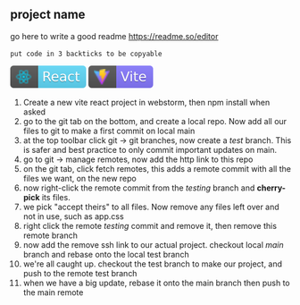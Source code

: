## project name
go here to write a good readme https://readme.so/editor
```
put code in 3 backticks to be copyable
```
![react-badge.svg](public/images/react-badge.svg)
![vitejs-badge.svg](public/images/vitejs-badge.svg)

1. Create a new vite react project in webstorm, then npm install when asked
2. go to the git tab on the bottom, and create a local repo. Now add all our files to git to make a first commit on local main
3. at the top toolbar click git -> git branches, now create a *test* branch. This is safer and best practice to only commit important updates on main.
4. go to git -> manage remotes, now add the http link to this repo
5. on the git tab, click fetch remotes, this adds a remote commit with all the files we want, on the new repo
6. now right-click the remote commit from the *testing* branch and **cherry-pick** its files.
7. we pick "accept theirs" to all files. Now remove any files left over and not in use, such as app.css
8. right click the remote *testing* commit and remove it, then remove this remote branch
9. now add the remove ssh link to our actual project. checkout local *main* branch and rebase onto the local test branch
10. we're all caught up. checkout the test branch to make our project, and push to the remote test branch
11. when we have a big update, rebase it onto the main branch then push to the main remote